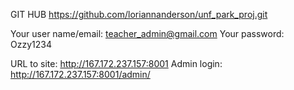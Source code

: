 GIT HUB
https://github.com/loriannanderson/unf_park_proj.git


Your user name/email: teacher_admin@gmail.com
Your password: Ozzy1234


URL to site:  http://167.172.237.157:8001
Admin login:  http://167.172.237.157:8001/admin/
